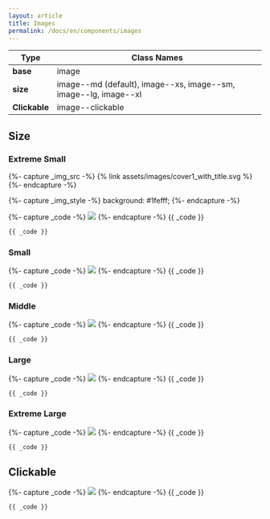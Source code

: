 ```yaml
---
layout: article
title: Images
permalink: /docs/en/components/images
---
```


| Type | Class Names |
| ---- | ---- |
| **base**  | image |
| **size**  | image\-\-md (default), image\-\-xs, image\-\-sm, image\-\-lg, image\-\-xl |
| **Clickable**  | image\-\-clickable |

## Size

### Extreme Small

<!-- ============== -->
{%- capture _img_src -%}
{% link assets/images/cover1_with_title.svg %}
{%- endcapture -%}
<!-- ============== -->
<!-- ============== -->
{%- capture _img_style -%}
background: #1fefff;
{%- endcapture -%}
<!-- ============== -->

<!-- ============== -->
{%- capture _code -%}
<img class="image image--xs" src="{{ _img_src }}" style="{{ _img_style }}"/>
{%- endcapture -%}
{{ _code }}
```html
{{ _code }}
```
<!-- ============== -->

### Small

<!-- ============== -->
{%- capture _code -%}
<img class="image image--sm" src="{{ _img_src }}" style="{{ _img_style }}"/>
{%- endcapture -%}
{{ _code }}
```html
{{ _code }}
```
<!-- ============== -->

### Middle

<!-- ============== -->
{%- capture _code -%}
<img class="image image--md" src="{{ _img_src }}" style="{{ _img_style }}"/>
{%- endcapture -%}
{{ _code }}
```html
{{ _code }}
```
<!-- ============== -->

### Large

<!-- ============== -->
{%- capture _code -%}
<img class="image image--lg" src="{{ _img_src }}" style="{{ _img_style }}"/>
{%- endcapture -%}
{{ _code }}
```html
{{ _code }}
```
<!-- ============== -->

### Extreme Large

<!-- ============== -->
{%- capture _code -%}
<img class="image image--xl" src="{{ _img_src }}" style="{{ _img_style }}"/>
{%- endcapture -%}
{{ _code }}
```html
{{ _code }}
```
<!-- ============== -->

## Clickable

<!-- ============== -->
{%- capture _code -%}
<img class="image card--clickable" src="{{ _img_src }}" style="{{ _img_style }}"/>
{%- endcapture -%}
{{ _code }}
```html
{{ _code }}
```
<!-- ============== -->
